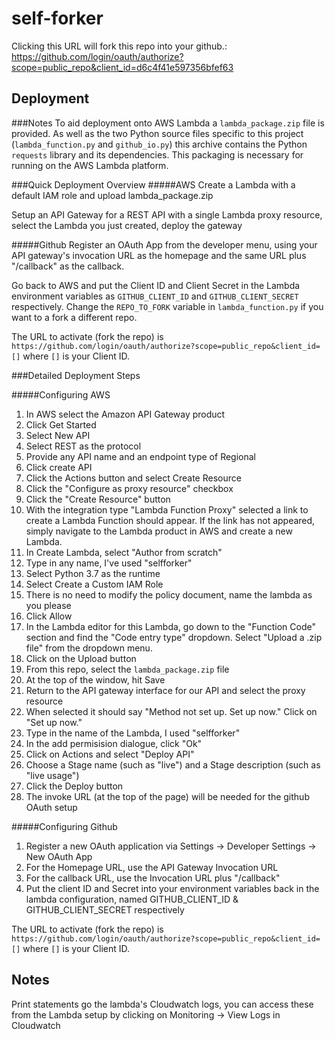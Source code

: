 # self-forker

Clicking this URL will fork this repo into your github.: https://github.com/login/oauth/authorize?scope=public_repo&client_id=d6c4f41e597356bfef63

## Deployment 

###Notes
To aid deployment onto AWS Lambda a `lambda_package.zip` file is provided. As well as the two Python source files specific to this project (`lambda_function.py` and `github_io.py`) this archive contains the Python `requests` library and its dependencies. This packaging is necessary for running on the AWS Lambda platform.

###Quick Deployment Overview
#####AWS
Create a Lambda with a default IAM role and upload lambda_package.zip
    
Setup an API Gateway for a REST API with a single Lambda proxy resource, select the Lambda you just created, deploy the gateway

#####Github
Register an OAuth App from the developer menu, using your API gateway's invocation URL as the homepage and the same URL plus "/callback" as the callback.

Go back to AWS and put the Client ID and Client Secret in the Lambda environment variables as `GITHUB_CLIENT_ID` and `GITHUB_CLIENT_SECRET` respectively. Change the `REPO_TO_FORK` variable in `lambda_function.py` if you want to a fork a different repo.

The URL to activate (fork the repo) is `https://github.com/login/oauth/authorize?scope=public_repo&client_id=[]` where `[]` is your Client ID.  

###Detailed Deployment Steps

#####Configuring AWS

1. In AWS select the Amazon API Gateway product
2. Click Get Started
3. Select New API
4. Select REST as the protocol
5. Provide any API name and an endpoint type of Regional
6. Click create API
7. Click the Actions button and select Create Resource
8. Click the "Configure as proxy resource" checkbox
9. Click the "Create Resource" button
10. With the integration type "Lambda Function Proxy" selected a link to create a Lambda Function should appear. If the link has not appeared, simply navigate to the Lambda product in AWS and create a new Lambda.
11. In Create Lambda, select "Author from scratch"
12. Type in any name, I've used "selfforker"
13. Select Python 3.7 as the runtime
14. Select Create a Custom IAM Role
15. There is no need to modify the policy document, name the lambda as you please
16. Click Allow
17. In the Lambda editor for this Lambda, go down to the "Function Code" section and find the "Code entry type" dropdown. Select "Upload a .zip file" from the dropdown menu.
18. Click on the Upload button
19. From this repo, select the `lambda_package.zip` file
20. At the top of the window, hit Save
21. Return to the API gateway interface for our API and select the proxy resource
22. When selected it should say "Method not set up. Set up now." Click on "Set up now."
23. Type in the name of the Lambda, I used "selfforker"
24. In the add permisision dialogue, click "Ok"
25. Click on Actions and select "Deploy API"
26. Choose a Stage name (such as "live") and a Stage description (such as "live usage")
27. Click the Deploy button
28. The invoke URL (at the top of the page) will be needed for the github OAuth setup

#####Configuring Github

1. Register a new OAuth application via Settings -> Developer Settings -> New OAuth App
2. For the Homepage URL, use the API Gateway Invocation URL
3. For the callback URL, use the Invocation URL plus "/callback"
4. Put the client ID and Secret into your environment variables back in the lambda configuration, named GITHUB_CLIENT_ID & GITHUB_CLIENT_SECRET respectively

The URL to activate (fork the repo) is `https://github.com/login/oauth/authorize?scope=public_repo&client_id=[]` where `[]` is your Client ID.

## Notes
Print statements go the lambda's Cloudwatch logs, you can access these from the Lambda setup by clicking on Monitoring -> View Logs in Cloudwatch
